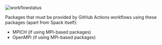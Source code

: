 ![workflowstatus](https://github.com/AlexanderRichert-NOAA/ci-playground/actions/workflows/test.yaml/badge.svg)

Packages that must be provided by GitHub Actions workflows using these packages (apart from Spack itself):
- MPICH (if using MPI-based packages)
- OpenMPI (if using MPI-based packages)
